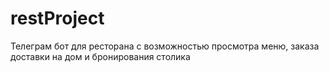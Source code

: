 # restProject
Телеграм бот для ресторана с возможностью просмотра меню, заказа доставки на дом и бронирования столика
